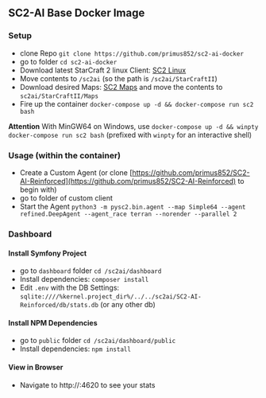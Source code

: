 ## SC2-AI Base Docker Image

### Setup
- clone Repo `git clone https://github.com/primus852/sc2-ai-docker`
- go to folder `cd sc2-ai-docker`
- Download latest StarCraft 2 linux Client: [SC2 Linux](https://github.com/Blizzard/s2client-proto#linux-packages)
- Move contents to `/sc2ai` (so the path is `/sc2ai/StarCraftII`)
- Download desired Maps: [SC2 Maps](https://github.com/Blizzard/s2client-proto#map-packs) and move the contents to `sc2ai/StarCraftII/Maps`
- Fire up the container `docker-compose up -d && docker-compose run sc2 bash`

__Attention__ With MinGW64 on Windows, use `docker-compose up -d && winpty docker-compose run sc2 bash` (prefixed with `winpty` for an interactive shell)

### Usage (within the container)
- Create a Custom Agent (or clone [https://github.com/primus852/SC2-AI-Reinforced](https://github.com/primus852/SC2-AI-Reinforced) to begin with)
- go to folder of custom client
- Start the Agent `python3 -m pysc2.bin.agent --map Simple64 --agent refined.DeepAgent --agent_race terran --norender --parallel 2`

### Dashboard
#### Install Symfony Project
- go to `dashboard` folder `cd /sc2ai/dashboard`
- Install dependencies: `composer install`
- Edit `.env` with the DB Settings: `sqlite:////%kernel.project_dir%/../../sc2ai/SC2-AI-Reinforced/db/stats.db` (or any other db)
#### Install NPM Dependencies
- go to `public` folder `cd /sc2ai/dashboard/public`
- Install dependencies: `npm install`
#### View in Browser
- Navigate to http://<ip-of-host>:4620 to see your stats
